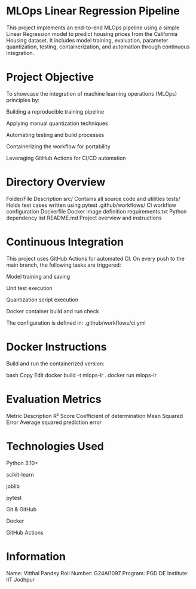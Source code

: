 # MLOps Linear Regression Pipeline

This project implements an end-to-end MLOps pipeline using a simple Linear Regression model to predict housing prices from the California Housing dataset. It includes model training, evaluation, parameter quantization, testing, containerization, and automation through continuous integration.

# Project Objective

To showcase the integration of machine learning operations (MLOps) principles by:

Building a reproducible training pipeline

Applying manual quantization techniques

Automating testing and build processes

Containerizing the workflow for portability

Leveraging GitHub Actions for CI/CD automation

# Directory Overview

Folder/File	Description
src/	Contains all source code and utilities
tests/	Holds test cases written using pytest
.github/workflows/	CI workflow configuration
Dockerfile	Docker image definition
requirements.txt	Python dependency list
README.md	Project overview and instructions

# Continuous Integration
This project uses GitHub Actions for automated CI. On every push to the main branch, the following tasks are triggered:

Model training and saving

Unit test execution

Quantization script execution

Docker container build and run check

The configuration is defined in:
.github/workflows/ci.yml

# Docker Instructions
Build and run the containerized version:

bash
Copy
Edit
docker build -t mlops-lr .
docker run mlops-lr

# Evaluation Metrics
Metric	Description
R² Score	Coefficient of determination
Mean Squared Error	Average squared prediction error

# Technologies Used
Python 3.10+

scikit-learn

joblib

pytest

Git & GitHub

Docker

GitHub Actions

# Information 

Name: Vitthal Pandey
Roll Number: G24AI1097
Program: PGD DE
Institute: IIT Jodhpur







